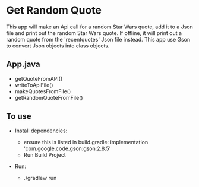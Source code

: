 # Get Random Quote
This app will make an Api call for a random Star Wars quote, add it to a Json file and print out the random Star
 Wars quote. If offline, it will print out a random quote from the 'recentquotes' Json file instead. This app use
  Gson to
  convert
 Json objects into class
 objects. 

## App.java
* getQuoteFromAPI()
* writeToApiFile()
* makeQuotesFromFile()
* getRandomQuoteFromFile()

## To use
* Install dependencies:
    * ensure this is listed in build.gradle: implementation 'com.google.code.gson:gson:2.8.5'
    * Run Build Project

* Run: 
    * ./gradlew run

